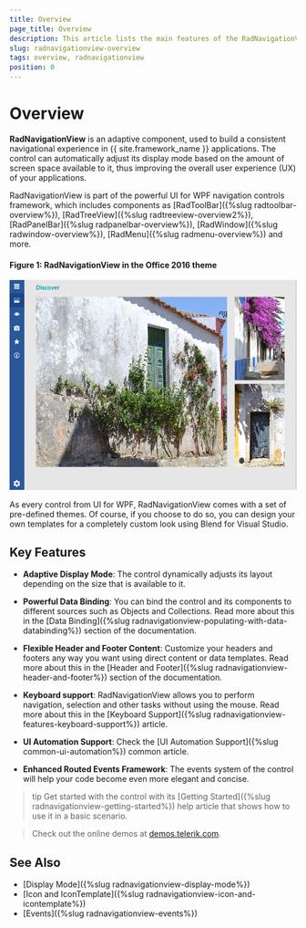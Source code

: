 ```yaml
---
title: Overview
page_title: Overview
description: This article lists the main features of the RadNavigationView control.
slug: radnavigationview-overview
tags: overview, radnavigationview
position: 0
---
```


# Overview

__RadNavigationView__ is an adaptive component, used to build a consistent navigational experience in {{ site.framework_name }} applications. The control can automatically adjust its display mode based on the amount of screen space available to it, thus improving the overall user experience (UX) of your applications.				

RadNavigationView is part of the powerful UI for WPF navigation controls framework, which includes components as [RadToolBar]({%slug radtoolbar-overview%}), [RadTreeView]({%slug radtreeview-overview2%}), [RadPanelBar]({%slug radpanelbar-overview%}), [RadWindow]({%slug radwindow-overview%}), [RadMenu]({%slug radmenu-overview%}) and more.

#### __Figure 1: RadNavigationView in the Office 2016 theme__
![RadNavigationView Overview](images/NavigationView_Overview.png)

As every control from UI for WPF, RadNavigationView comes with a set of pre-defined themes. Of course, if you choose to do so, you can design your own templates for a completely custom look using Blend for Visual Studio.

## Key Features

* __Adaptive Display Mode__:  The control dynamically adjusts its layout depending on the size that is available to it.

* __Powerful Data Binding__: You can bind the control and its components to different sources such as Objects and Collections. Read more about this in the [Data Binding]({%slug radnavigationview-populating-with-data-databinding%}) section of the documentation.

* __Flexible Header and Footer Content__: Customize your headers and footers any way you want using direct content or data templates. Read more about this in the [Header and Footer]({%slug radnavigationview-header-and-footer%}) section of the documentation.

* __Keyboard support__: RadNavigationView allows you to perform navigation, selection and other tasks without using the mouse. Read more about this in the [Keyboard Support]({%slug radnavigationview-features-keyboard-support%}) article.

* __UI Automation Support__: Check the [UI Automation Support]({%slug common-ui-automation%}) common article.

* __Enhanced Routed Events Framework__: The events system of the control will help your code become even more elegant and concise.

>tip Get started with the control with its [Getting Started]({%slug radnavigationview-getting-started%}) help article that shows how to use it in a basic scenario.

>Check out the online demos at [demos.telerik.com](https://demos.telerik.com/wpf/).

## See Also
 * [Display Mode]({%slug radnavigationview-display-mode%})
 * [Icon and IconTemplate]({%slug radnavigationview-icon-and-icontemplate%})
 * [Events]({%slug radnavigationview-events%})